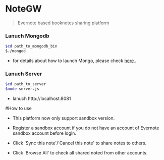 
# NoteGW

>Evernote based booknotes sharing platform

### Lanuch Mongodb

 ```sh 
$cd path_to_mongodb_bin
$./mongod
  ```
* for details about how to launch Mongo, please check <a href="http://docs.mongodb.org/manual/tutorial/manage-mongodb-processes/"> here </a>.

### Lanuch Server
```sh 
$cd path_to_server
$node server.js
```
- lanuch http://localhost:8081



#How to use

- This platform now only support sandbox version.

- Register a sandbox account if you do not have an account of Evernote sandbox account before login.

- Click 'Sync this note'/'Cancel this note' to share notes to others.

- Click 'Browse All' to check all shared noted from other accounts.
